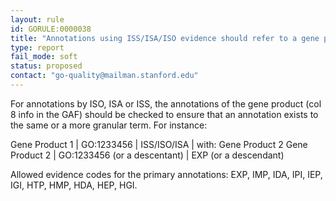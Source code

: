 ```yaml
---
layout: rule
id: GORULE:0000038
title: "Annotations using ISS/ISA/ISO evidence should refer to a gene product (in the 'with' column) where there exists another annotation with the same or a more granular term using experimental evidence"
type: report
fail_mode: soft
status: proposed
contact: "go-quality@mailman.stanford.edu"
---
```

For annotations by ISO, ISA or ISS, the annotations of the gene product (col 8 info in the GAF) should be checked to ensure that an annotation exists to the same or a more granular term. For instance:

Gene Product 1 | GO:1233456 |  ISS/ISO/ISA | with: Gene Product 2
Gene Product 2 | GO:1233456 (or a descentant) | EXP (or a descendant)

Allowed evidence codes for the primary annotations: EXP, IMP, IDA, IPI, IEP, IGI, HTP, HMP, HDA, HEP, HGI.
